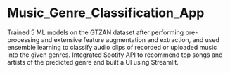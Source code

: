 # Music_Genre_Classification_App
Trained 5 ML models on the GTZAN dataset after performing pre-processing and extensive feature augmentation and extraction,
and used ensemble learning to classify audio clips of recorded or uploaded music into the given genres. Integrated Spotify API to
recommend top songs and artists of the predicted genre and built a UI using Streamlit.
